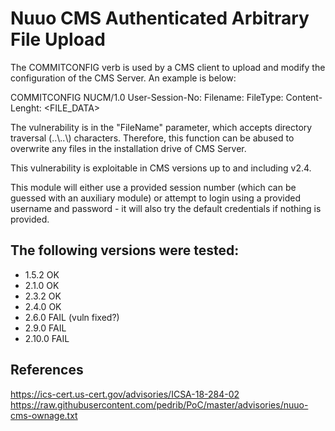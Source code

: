 # Nuuo CMS Authenticated Arbitrary File Upload

The COMMITCONFIG verb is used by a CMS client to upload and modify the configuration of the CMS Server. An example is below:

COMMITCONFIG NUCM/1.0
User-Session-No: <session-number>
Filename: <filename>
FileType: <number>
Content-Lenght: <file-length>
<FILE_DATA>

The vulnerability is in the "FileName" parameter, which accepts directory traversal (..\\..\\) characters. Therefore, this function can be abused to overwrite any files in the installation drive of CMS Server.

This vulnerability is exploitable in CMS versions up to and including v2.4.

This module will either use a provided session number (which can be guessed with an auxiliary module) or attempt to login using a provided username and password - it will also try the default credentials if nothing is provided.


## The following versions were tested:
 - 1.5.2 OK
 - 2.1.0 OK
 - 2.3.2 OK
 - 2.4.0 OK
 - 2.6.0 FAIL (vuln fixed?)
 - 2.9.0 FAIL
 - 2.10.0 FAIL

## References
https://ics-cert.us-cert.gov/advisories/ICSA-18-284-02
https://raw.githubusercontent.com/pedrib/PoC/master/advisories/nuuo-cms-ownage.txt
